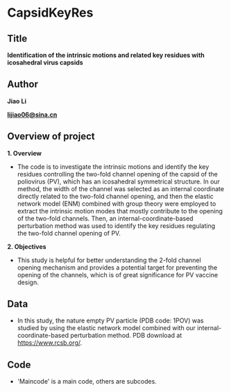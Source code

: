 # CapsidKeyRes
## Title
**Identification of the intrinsic motions and related key residues with icosahedral virus capsids**

## Author
**Jiao Li**

**lijiao06@sina.cn**

## Overview of project

**1. Overview**
* The code is to investigate the intrinsic motions and identify the key residues controlling the two-fold channel opening of the capsid of the poliovirus (PV), which has an icosahedral symmetrical structure. In our method, the width of the channel was selected as an internal coordinate directly related to the two-fold channel opening, and then the elastic network model (ENM) combined with group theory were employed to extract the intrinsic motion modes that mostly contribute to the opening of the two-fold channels. Then, an internal-coordinate-based perturbation method was used to identify the key residues regulating the two-fold channel opening of PV.

**2. Objectives**
* This study is helpful for better understanding the 2-fold channel opening mechanism and provides a potential target for preventing the opening of the channels, which is of great significance for PV vaccine design.

## Data
* In this study, the nature empty PV particle (PDB code: 1POV) was studied by using the elastic network model combined with our internal-coordinate-based perturbation method. PDB download at https://www.rcsb.org/.

## Code
* 'Maincode' is a main code, others are subcodes.

